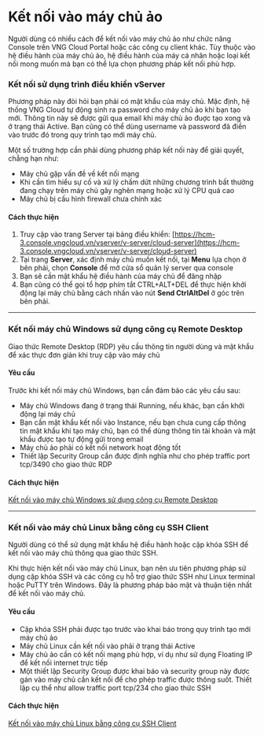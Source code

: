 # Kết nối vào máy chủ ảo

Người dùng có nhiều cách để kết nối vào máy chủ ảo như chức năng Console trên VNG Cloud Portal hoặc các công cụ client khác. Tùy thuộc vào hệ điều hành của máy chủ ảo, hệ điều hành của máy cá nhân hoặc loại kết nối mong muốn mà bạn có thể lựa chọn phương pháp kết nối phù hợp.

### **Kết nối sử dụng trình điều khiển vServer** <a href="#ketnoivaomaychuao-ketnoisudungtrinhdieukhienvserver" id="ketnoivaomaychuao-ketnoisudungtrinhdieukhienvserver"></a>

Phương pháp này đòi hỏi bạn phải có mật khẩu của máy chủ. Mặc định, hệ thống VNG Cloud tự động sinh ra password cho máy chủ ảo khi bạn tạo mới. Thông tin này sẽ được gửi qua email khi máy chủ ảo đuợc tạo xong và ở trạng thái Active. Bạn cũng có thể dùng username và password đã điền vào trước đó trong quy trình tạo mới máy chủ.

Một số trường hợp cần phải dùng phương pháp kết nối này để giải quyết, chẳng hạn như:

* Máy chủ gặp vấn đề về kết nối mạng
* Khi cần tìm hiểu sự cố và xử lý chấm dứt những chương trình bất thường đang chạy trên máy chủ gây nghẽn mạng hoặc xử lý CPU quá cao
* Máy chủ bị cấu hình firewall chưa chính xác

#### Cách thực hiện <a href="#ketnoivaomaychuao-cachthuchien" id="ketnoivaomaychuao-cachthuchien"></a>

1. Truy cập vào trang Server tại bảng điều khiển: [https://hcm-3.console.vngcloud.vn/vserver/v-server/cloud-server](https://hcm-3.console.vngcloud.vn/vserver/v-server/cloud-server)
2. Tại trang **Server**, xác định máy chủ muốn kết nối, tại **Menu** lựa chọn ở bên phải, chọn **Console** để mở cửa sổ quản lý server qua console
3. Bạn sẽ cần mật khẩu hệ điều hành của máy chủ để đăng nhập
4. Bạn cũng có thể gọi tổ hợp phím tắt CTRL+ALT+DEL để thực hiện khởi động lại máy chủ bằng cách nhấn vào nút **Send CtrlAltDel** ở góc trên bên phải.

***

### **Kết nối máy chủ Windows sử dụng công cụ Remote Desktop** <a href="#ketnoivaomaychuao-ketnoimaychuwindowssudungcongcuremotedesktop" id="ketnoivaomaychuao-ketnoimaychuwindowssudungcongcuremotedesktop"></a>

Giao thức Remote Desktop (RDP) yêu cầu thông tin người dùng và mật khẩu để xác thực đơn giản khi truy cập vào máy chủ

#### Yêu cầu <a href="#ketnoivaomaychuao-yeucau" id="ketnoivaomaychuao-yeucau"></a>

Trước khi kết nối máy chủ Windows, bạn cần đảm bảo các yêu cầu sau:

* Máy chủ Windows đang ở trạng thái Running, nếu khác, bạn cần khởi động lại máy chủ
* Bạn cần mật khẩu kết nối vào Instance, nếu bạn chưa cung cấp thông tin mật khẩu khi tạo máy chủ, bạn có thể dùng thông tin tài khoản và mật khẩu được tạo tự động gửi trong email
* Máy chủ ảo phải có kết nối network hoạt động tốt
* Thiết lập Security Group cần được định nghĩa như cho phép traffic port tcp/3490 cho giao thức RDP

#### Cách thực hiện <a href="#ketnoivaomaychuao-cachthuchien.1" id="ketnoivaomaychuao-cachthuchien.1"></a>

[Kết nối vào máy chủ Windows sử dụng công cụ Remote Desktop](./#ketnoivaomaychuao-ketnoimaychuwindowssudungcongcuremotedesktop)

***

### **Kết nối vào máy chủ Linux bằng công cụ SSH Client** <a href="#ketnoivaomaychuao-ketnoivaomaychulinuxbangcongcusshclient" id="ketnoivaomaychuao-ketnoivaomaychulinuxbangcongcusshclient"></a>

Người dùng có thể sử dụng mật khẩu hệ điều hành hoặc cặp khóa SSH để kết nối vào máy chủ thông qua giao thức SSH.

Khi thực hiện kết nối vào máy chủ Linux, bạn nên ưu tiên phương pháp sử dụng cặp khóa SSH và các công cụ hỗ trợ giao thức SSH như Linux terminal hoặc PuTTY trên Windows. Đây là phương pháp bảo mật và thuận tiện nhất để kết nối vào máy chủ.

#### Yêu cầu <a href="#ketnoivaomaychuao-yeucau.1" id="ketnoivaomaychuao-yeucau.1"></a>

* Cặp khóa SSH phải được tạo trước vào khai báo trong quy trình tạo mới máy chủ ảo
* Máy chủ Linux cần kết nối vào phải ở trạng thái Active
* Máy chủ ảo cần có kết nối mạng phù hợp, ví dụ như sử dụng Floating IP để kết nối internet trực tiếp
* Một thiết lập Security Group được khai báo và security group này được gán vào máy chủ cần kết nối để cho phép traffic được thông suốt. Thiết lập cụ thể như allow traffic port tcp/234 cho giao thức SSH

#### Cách thực hiện <a href="#ketnoivaomaychuao-cachthuchien.2" id="ketnoivaomaychuao-cachthuchien.2"></a>

[Kết nối vào máy chủ Linux bằng công cụ SSH Client](./#ketnoivaomaychuao-ketnoivaomaychulinuxbangcongcusshclient)
